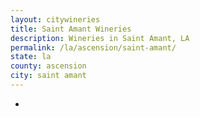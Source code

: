 ```yaml
---
layout: citywineries
title: Saint Amant Wineries
description: Wineries in Saint Amant, LA
permalink: /la/ascension/saint-amant/
state: la
county: ascension
city: saint amant
---
```

-
